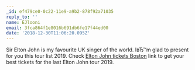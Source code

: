 ```yaml
---
_id: ef479ce0-0c22-11e9-a9b2-878f92a71035
reply_to: ''
name: EJlooni
email: 3fca864f1e8016b691db6fe17f44ed00
date: '2018-12-30T11:06:20.095Z'
---
```

Sir Elton John is my favourite UK singer of the world. IвЂ™m glad to present for you this tour list 2019. Check <a href=http://eltonjohntour2019.com>Elton John tickets Boston</a> link to get your best tickets for the last Elton John tour 2019.
